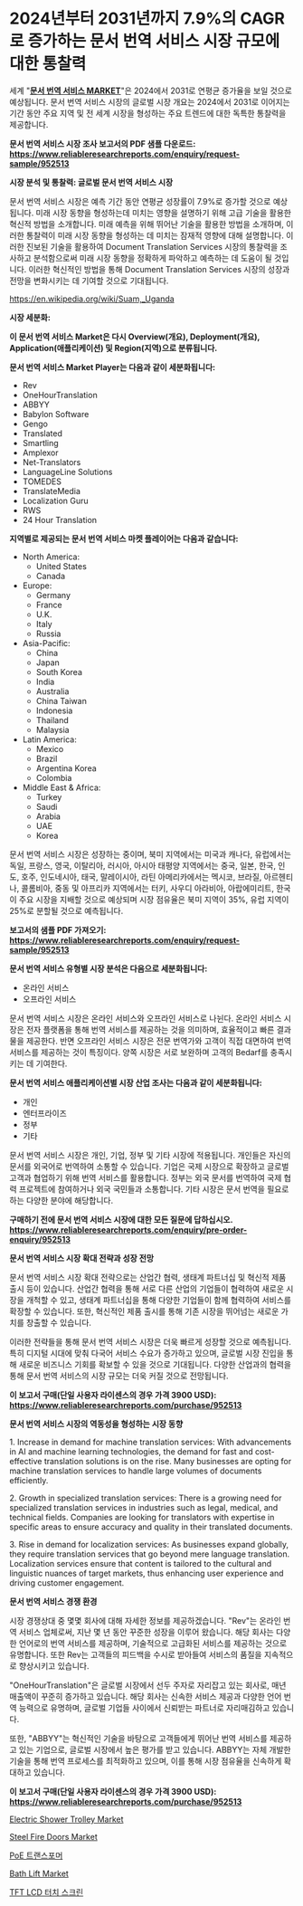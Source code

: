<p><h1>2024년부터 2031년까지 7.9%의 CAGR로 증가하는 문서 번역 서비스 시장 규모에 대한 통찰력</h1></p><p>세계 "<strong><a href="https://www.reliableresearchreports.com/document-translation-services-r952513">문서 번역 서비스 MARKET</a></strong>"은 2024에서 2031로 연평균 증가율을 보일 것으로 예상됩니다. 문서 번역 서비스 시장의 글로벌 시장 개요는 2024에서 2031로 이어지는 기간 동안 주요 지역 및 전 세계 시장을 형성하는 주요 트렌드에 대한 독특한 통찰력을 제공합니다.</p>
<p><strong>문서 번역 서비스 시장 조사 보고서의 PDF 샘플 다운로드: <a href="https://www.reliableresearchreports.com/enquiry/request-sample/952513">https://www.reliableresearchreports.com/enquiry/request-sample/952513</a></strong></p>
<p><strong>시장 분석 및 통찰력: 글로벌 문서 번역 서비스 시장</strong></p>
<p><p>문서 번역 서비스 시장은 예측 기간 동안 연평균 성장률이 7.9%로 증가할 것으로 예상됩니다. 미래 시장 동향을 형성하는데 미치는 영향을 설명하기 위해 고급 기술을 활용한 혁신적 방법을 소개합니다. 미래 예측을 위해 뛰어난 기술을 활용한 방법을 소개하며, 이러한 통찰력이 미래 시장 동향을 형성하는 데 미치는 잠재적 영향에 대해 설명합니다. 이러한 진보된 기술을 활용하여 Document Translation Services 시장의 통찰력을 조사하고 분석함으로써 미래 시장 동향을 정확하게 파악하고 예측하는 데 도움이 될 것입니다. 이러한 혁신적인 방법을 통해 Document Translation Services 시장의 성장과 전망을 변화시키는 데 기여할 것으로 기대됩니다.</p></p>
<p><a href="%7CAUTHORITHY_DOMAIN_URL%7C">https://en.wikipedia.org/wiki/Suam,_Uganda</a></p>
<p><strong>시장 세분화:</strong></p>
<p><strong>이 문서 번역 서비스 Market은 다시 Overview(개요), Deployment(개요), Application(애플리케이션) 및 Region(지역)으로 분류됩니다.</strong></p>
<p><strong>문서 번역 서비스 Market Player는 다음과 같이 세분화됩니다:</strong></p>
<p><ul><li>Rev</li><li>OneHourTranslation</li><li>ABBYY</li><li>Babylon Software</li><li>Gengo</li><li>Translated</li><li>Smartling</li><li>Amplexor</li><li>Net-Translators</li><li>LanguageLine Solutions</li><li>TOMEDES</li><li>TranslateMedia</li><li>Localization Guru</li><li>RWS</li><li>24 Hour Translation</li></ul></p>
<p><strong>지역별로 제공되는 문서 번역 서비스 마켓 플레이어는 다음과 같습니다:</strong></p>
<p><ul>
    <li>
        North America:
        <ul>
            <li>United States</li>
            <li>Canada</li>
        </ul>
    </li>
    <li>
        Europe:
        <ul>
            <li>Germany</li>
            <li>France</li>
            <li>U.K.</li>
            <li>Italy</li>
            <li>Russia</li>
        </ul>
    </li>
    <li>
        Asia-Pacific:
        <ul>
            <li>China</li>
            <li>Japan</li>
            <li>South Korea</li>
            <li>India</li>
            <li>Australia</li>
            <li>China Taiwan</li>
            <li>Indonesia</li>
            <li>Thailand</li>
            <li>Malaysia</li>
        </ul>
    </li>
    <li>
        Latin America:
        <ul>
            <li>Mexico</li>
            <li>Brazil</li>
            <li>Argentina Korea</li>
            <li>Colombia</li>
        </ul>
    </li>
    <li>
        Middle East & Africa:
        <ul>
            <li>Turkey</li>
            <li>Saudi</li>
            <li>Arabia</li>
            <li>UAE</li>
            <li>Korea</li>
        </ul>
    </li>
    </ul></p>
<p><p>문서 번역 서비스 시장은 성장하는 중이며, 북미 지역에서는 미국과 캐나다, 유럽에서는 독일, 프랑스, 영국, 이탈리아, 러시아, 아시아 태평양 지역에서는 중국, 일본, 한국, 인도, 호주, 인도네시아, 태국, 말레이시아, 라틴 아메리카에서는 멕시코, 브라질, 아르헨티나, 콜롬비아, 중동 및 아프리카 지역에서는 터키, 사우디 아라비아, 아랍에미리트, 한국이 주요 시장을 지배할 것으로 예상되며 시장 점유율은 북미 지역이 35%, 유럽 지역이 25%로 분할될 것으로 예측됩니다.</p></p>
<p><strong>보고서의 샘플 PDF 가져오기: <a href="https://www.reliableresearchreports.com/enquiry/request-sample/952513">https://www.reliableresearchreports.com/enquiry/request-sample/952513</a></strong></p>
<p><strong>문서 번역 서비스 유형별 시장 분석은 다음으로 세분화됩니다:</strong></p>
<p><ul><li>온라인 서비스</li><li>오프라인 서비스</li></ul></p>
<p><p>문서 번역 서비스 시장은 온라인 서비스와 오프라인 서비스로 나뉜다. 온라인 서비스 시장은 전자 플랫폼을 통해 번역 서비스를 제공하는 것을 의미하며, 효율적이고 빠른 결과물을 제공한다. 반면 오프라인 서비스 시장은 전문 번역가와 고객이 직접 대면하여 번역 서비스를 제공하는 것이 특징이다. 양쪽 시장은 서로 보완하며 고객의 Bedarf를 충족시키는 데 기여한다.</p></p>
<p><strong>문서 번역 서비스 애플리케이션별 시장 산업 조사는 다음과 같이 세분화됩니다:</strong></p>
<p><ul><li>개인</li><li>엔터프라이즈</li><li>정부</li><li>기타</li></ul></p>
<p><p>문서 번역 서비스 시장은 개인, 기업, 정부 및 기타 시장에 적용됩니다. 개인들은 자신의 문서를 외국어로 번역하여 소통할 수 있습니다. 기업은 국제 시장으로 확장하고 글로벌 고객과 협업하기 위해 번역 서비스를 활용합니다. 정부는 외국 문서를 번역하여 국제 협력 프로젝트에 참여하거나 외국 국민들과 소통합니다. 기타 시장은 문서 번역을 필요로 하는 다양한 분야에 해당합니다.</p></p>
<p><strong>구매하기 전에 문서 번역 서비스 시장에 대한 모든 질문에 답하십시오. <a href="https://www.reliableresearchreports.com/enquiry/pre-order-enquiry/952513">https://www.reliableresearchreports.com/enquiry/pre-order-enquiry/952513</a></strong></p>
<p><strong>문서 번역 서비스 시장 확대 전략과 성장 전망</strong></p>
<p><p>문서 번역 서비스 시장 확대 전략으로는 산업간 협력, 생태계 파트너십 및 혁신적 제품 출시 등이 있습니다. 산업간 협력을 통해 서로 다른 산업의 기업들이 협력하여 새로운 시장을 개척할 수 있고, 생태계 파트너십을 통해 다양한 기업들이 함께 협력하여 서비스를 확장할 수 있습니다. 또한, 혁신적인 제품 출시를 통해 기존 시장을 뛰어넘는 새로운 가치를 창출할 수 있습니다.</p><p>이러한 전략들을 통해 문서 번역 서비스 시장은 더욱 빠르게 성장할 것으로 예측됩니다. 특히 디지털 시대에 맞춰 다국어 서비스 수요가 증가하고 있으며, 글로벌 시장 진입을 통해 새로운 비즈니스 기회를 확보할 수 있을 것으로 기대됩니다. 다양한 산업과의 협력을 통해 문서 번역 서비스의 시장 규모는 더욱 커질 것으로 전망됩니다.</p></p>
<p><strong>이 보고서 구매(단일 사용자 라이센스의 경우 가격 3900 USD): <a href="https://www.reliableresearchreports.com/purchase/952513">https://www.reliableresearchreports.com/purchase/952513</a></strong></p>
<p><strong>문서 번역 서비스 시장의 역동성을 형성하는 시장 동향</strong></p>
<p><p>1. Increase in demand for machine translation services: With advancements in AI and machine learning technologies, the demand for fast and cost-effective translation solutions is on the rise. Many businesses are opting for machine translation services to handle large volumes of documents efficiently.</p><p>2. Growth in specialized translation services: There is a growing need for specialized translation services in industries such as legal, medical, and technical fields. Companies are looking for translators with expertise in specific areas to ensure accuracy and quality in their translated documents.</p><p>3. Rise in demand for localization services: As businesses expand globally, they require translation services that go beyond mere language translation. Localization services ensure that content is tailored to the cultural and linguistic nuances of target markets, thus enhancing user experience and driving customer engagement.</p></p>
<p><strong>문서 번역 서비스 경쟁 환경</strong></p>
<p><p>시장 경쟁상대 중 몇몇 회사에 대해 자세한 정보를 제공하겠습니다. "Rev"는 온라인 번역 서비스 업체로써, 지난 몇 년 동안 꾸준한 성장을 이루어 왔습니다. 해당 회사는 다양한 언어로의 번역 서비스를 제공하며, 기술적으로 고급화된 서비스를 제공하는 것으로 유명합니다. 또한 Rev는 고객들의 피드백을 수시로 받아들여 서비스의 품질을 지속적으로 향상시키고 있습니다.</p><p>"OneHourTranslation"은 글로벌 시장에서 선두 주자로 자리잡고 있는 회사로, 매년 매출액이 꾸준히 증가하고 있습니다. 해당 회사는 신속한 서비스 제공과 다양한 언어 번역 능력으로 유명하며, 글로벌 기업들 사이에서 신뢰받는 파트너로 자리매김하고 있습니다.</p><p>또한, "ABBYY"는 혁신적인 기술을 바탕으로 고객들에게 뛰어난 번역 서비스를 제공하고 있는 기업으로, 글로벌 시장에서 높은 평가를 받고 있습니다. ABBYY는 자체 개발한 기술을 통해 번역 프로세스를 최적화하고 있으며, 이를 통해 시장 점유율을 신속하게 확대하고 있습니다.</p></p>
<p><strong>이 보고서 구매(단일 사용자 라이센스의 경우 가격 3900 USD): <a href="https://www.reliableresearchreports.com/purchase/952513">https://www.reliableresearchreports.com/purchase/952513</a></strong></p>
<p><p><a href="https://issuu.com/reportprime-2/docs/electric-shower-trolley-market-size-2030.pptx">Electric Shower Trolley Market</a></p><p><a href="https://medium.com/@charles.fisher4346/steel-fire-doors-market-size-share-trends-analysis-report-by-end-use-6b05a98ff853">Steel Fire Doors Market</a></p><p><a href="https://medium.com/@derrickmafrks96745/%EC%A0%84%EC%9B%90-%EA%B3%B5%EA%B8%89-%EC%9E%A5%EC%B9%98-%EB%B3%80%EC%95%95%EA%B8%B0-%EC%82%B0%EC%97%85-%EB%B6%84%EC%84%9D-%EB%B3%B4%EA%B3%A0%EC%84%9C-%EC%8B%9C%EC%9E%A5-%EA%B7%9C%EB%AA%A8%EB%8A%94-%EC%97%B0%ED%8F%89%EA%B7%A0-%EC%84%B1%EC%9E%A5%EB%A5%A0-11-9-%EB%A1%9C-85b511eb05e0">PoE 트랜스포머</a></p><p><a href="https://issuu.com/reportprime-2/docs/bath-lift-market-size-2030.pptx">Bath Lift Market</a></p><p><a href="https://medium.com/@joshuapierce88/%EA%B8%80%EB%A1%9C%EB%B2%8C-tft-lcd-%ED%84%B0%EC%B9%98-%EC%8A%A4%ED%81%AC%EB%A6%B0-%EC%8B%9C%EC%9E%A5-%EB%B6%80%EB%AC%B8-%EC%9C%A0%ED%98%95-%EC%9D%91%EC%9A%A9-%ED%94%84%EB%A1%9C%EA%B7%B8%EB%9E%A8-%EC%8B%9C%EC%9E%A5-%EC%B0%B8%EA%B0%80%EC%9E%90-%EC%A0%84%EB%9E%B5-%EC%A7%80%EC%97%AD-%EC%84%B1%EC%9E%A5-%EC%9D%B8%EC%82%AC%EC%9D%B4%ED%8A%B8-%EB%B0%8F-%EB%AF%B8%EB%9E%98-%EC%A0%84%EB%A7%9D-2024-2031-38c39da118d7">TFT LCD 터치 스크린</a></p></p>